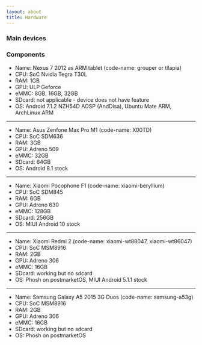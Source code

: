 ```yaml
---
layout: about
title: Hardware
---
```


### Main devices

### Components

- Name: Nexus 7 2012 as ARM tablet (code-name: grouper or tilapia)
- CPU: SoC Nvidia Tegra T30L
- RAM: 1GB
- GPU: ULP Geforce
- eMMC: 8GB, 16GB, 32GB
- SDcard: not applicable - device does not have feature
- OS: Android 7.1.2 NZH54D AOSP (AndDisa), Ubuntu Mate ARM, ArchLinux ARM

------------------------------

- Name: Asus Zenfone Max Pro M1 (code-name: X00TD)
- CPU: SoC SDM636
- RAM: 3GB
- GPU: Adreno 509
- eMMC: 32GB
- SDcard: 64GB
- OS: Android 8.1 stock

------------------------------

- Name: Xiaomi Pocophone F1 (code-name: xiaomi-beryllium)
- CPU: SoC SDM845
- RAM: 6GB
- GPU: Adreno 630
- eMMC: 128GB
- SDcard: 256GB
- OS: MIUI Android 10 stock

------------------------------

- Name: Xiaomi Redmi 2 (code-name: xiaomi-wt88047, xiaomi-wt86047)
- CPU: SoC MSM8916
- RAM: 2GB
- GPU: Adreno 306
- eMMC: 16GB
- SDcard: working but no sdcard
- OS: Phosh on postmarketOS, MIUI Android 5.1.1 stock

------------------------------

- Name: Samsung Galaxy A5 2015 3G Duos (code-name: samsung-a53g)
- CPU: SoC MSM8916
- RAM: 2GB
- GPU: Adreno 306
- eMMC: 16GB
- SDcard: working but no sdcard
- OS: Phosh on postmarketOS
